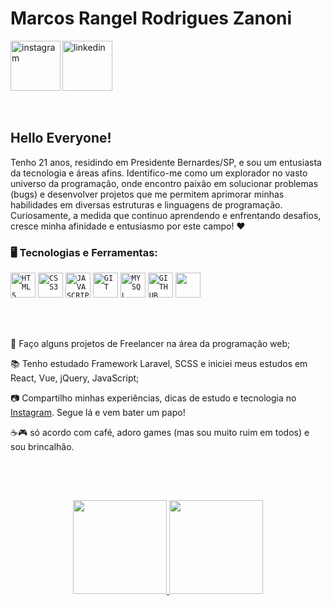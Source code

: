 <div dsplay="inline-block">
 
 <h1 align="left">Marcos Rangel Rodrigues Zanoni</h1>
 <a href="https://www.instagram.com/marcosrangelll/">
    <img align="left" width="80px" src="https://i.ibb.co/qkGSp1D/instagram.png" alt="instagram" style="vertical-align:top;">
  </a> 
  <a href="https://www.linkedin.com/in/marcos-rangel-r-zanoni-0734891b9/">
    <img width="80px" src="https://i.ibb.co/RyZx12b/linkedin.png" alt="linkedin" style="vertical-align:top;">
  </a>
</div>

</br>
</br>

## Hello Everyone!

Tenho 21 anos, residindo em Presidente Bernardes/SP, e sou um entusiasta da tecnologia e áreas afins. Identifico-me como um explorador no vasto universo da programação, onde encontro paixão em solucionar problemas (bugs) e desenvolver projetos que me permitem aprimorar minhas habilidades em diversas estruturas e linguagens de programação. Curiosamente, a medida que continuo aprendendo e enfrentando desafios, cresce minha afinidade e entusiasmo por este campo! ❤

### 🖥️ Tecnologias e Ferramentas:

<code><img width="40px" src="https://cdn.jsdelivr.net/gh/devicons/devicon/icons/html5/html5-original-wordmark.svg" title = "HTML5"/></code>
<code><img width="40px" src="https://cdn.jsdelivr.net/gh/devicons/devicon/icons/css3/css3-original-wordmark.svg" title = "CSS3"/></code>
<code><img width="40px" src="https://cdn.jsdelivr.net/gh/devicons/devicon/icons/javascript/javascript-original.svg" title = "JAVASCRIPT"/></code>
<code><img width="40px" src="https://cdn.jsdelivr.net/gh/devicons/devicon/icons/git/git-original.svg" title = "GIT"/></code>
<code><img width="40px" src="https://cdn.jsdelivr.net/gh/devicons/devicon/icons/mysql/mysql-original.svg" title = "MYSQL"/></code>
<code><img width="40px" src="https://cdn.jsdelivr.net/gh/devicons/devicon/icons/github/github-original.svg" title = "GITHUB"/></code>
<code><img src="https://cdn.jsdelivr.net/gh/devicons/devicon/icons/laravel/laravel-plain-wordmark.svg" width="40px" height="40px" /></code>

</br>
</br>

<div display="inline-block">
 <p align="left">🤿 Faço alguns projetos de Freelancer na área da programação web;</p>
 <p align="left">📚 Tenho estudado Framework Laravel, SCSS e iniciei meus estudos em React, Vue, jQuery, JavaScript;</p>
 <p align="left">📷 Compartilho minhas experiências, dicas de estudo e tecnologia no <a href="https://www.instagram.com/marcosrangelll">Instagram</a>. Segue lá e vem bater um papo!</p>
 <p align="left">☕🎮 só acordo com café, adoro games (mas sou muito ruim em todos) e sou brincalhão.</p>
</div>

</br>
</br>

##
<p align="center">
<a href="https://github.com/Marcos-Rangel-Zanoni">
  <img height="150em" src="https://github-readme-stats-eight-theta.vercel.app/api?username=Marcos-Rangel-Zanoni&show_icons=true&theme=algolia&include_all_commits=true&count_private=true"/>
  <img height="150em" src="https://github-readme-stats-eight-theta.vercel.app/api/top-langs/?username=Marcos-Rangel-Zanoni&layout=compact&langs_count=8&theme=algolia"/>
</a>
</p>
<!--
**Marcos-Rangel-Zanoni/Marcos-Rangel-Zanoni** is a ✨ _special_ ✨ repository because its `README.md` (this file) appears on your GitHub profile.

Here are some ideas to get you started:

- 🔭 I’m currently working on ...
- 🌱 I’m currently learning ...
- 👯 I’m looking to collaborate on ...
- 🤔 I’m looking for help with ...
- 💬 Ask me about ...
- 📫 How to reach me: ...
- 😄 Pronouns: ...
- ⚡ Fun fact: ...
  -->

